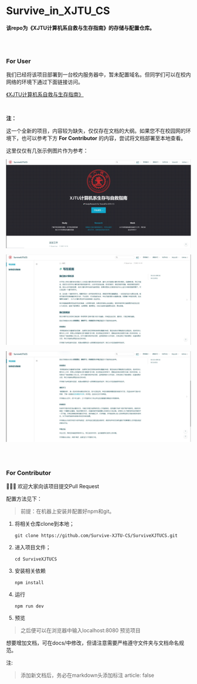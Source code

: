 # Survive_in_XJTU_CS



**该repo为《XJTU计算机系自救与生存指南》的存储与配置仓库。**

<br/>

<br/>

### For User

我们已经将该项目部署到一台校内服务器中，暂未配置域名。但同学们可以在校内网络的环境下通过下面链接访问。

[《XJTU计算机系自救与生存指南》](http://115.154.246.169:8080/)

<br/>

**注：**

这一个全新的项目，内容较为缺失，仅仅存在文档的大纲。如果您不在校园网的环境下，也可以参考下方 **For Contributor** 的内容，尝试将文档部署至本地查看。

这里仅仅有几张示例图片作为参考：

![](pic/pic_demo1.jpg)

![](pic/pic_demo2.jpg)

![](pic/pic_demo3.jpg)



<br/>

<br/>

### For Contributor

🎉🎉🎉 欢迎大家向该项目提交Pull Request



配置方法见下：

> 前提：在机器上安装并配置好npm和git。

1. 将相关仓库clone到本地；

   ~~~shell
   git clone https://github.com/Survive-XJTU-CS/SurviveXJTUCS.git
   ~~~

2. 进入项目文件；

   ~~~shell
   cd SurviveXJTUCS
   ~~~

3. 安装相关依赖

   ~~~shell
   npm install
   ~~~

4. 运行

   ~~~shell
   npm run dev
   ~~~

5. 预览

> 之后便可以在浏览器中输入localhost:8080 预览项目



想要增加文档，可在docs/中修改，但请注意需要严格遵守文件夹与文档命名规范。

注:

> 添加新文档后，务必在markdown头添加标注 article: false



